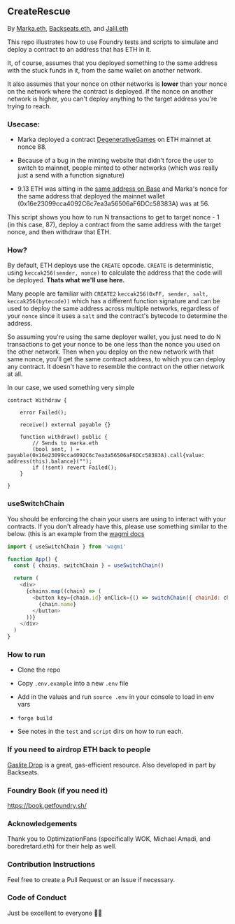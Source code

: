 ## CreateRescue

By [Marka.eth](https://twitter.com/marka_eth), [Backseats.eth](https://twitter.com/backseats_eth), and [Jalil.eth](https://twitter.com/jalil_eth)

This repo illustrates how to use Foundry tests and scripts to simulate and deploy a contract to an address that has ETH in it.

It, of course, assumes that you deployed something to the same address with the stuck funds in it, from the same wallet on another network.

It also assumes that your nonce on other networks is **lower** than your nonce on the network where the contract is deployed. If the nonce on another network is higher, you can't deploy anything to the target address you're trying to reach.

### Usecase:

* Marka deployed a contract [DegenerativeGames](https://www.contractreader.io/contract/mainnet/0x78048feb296975e6ae7347f94b1a6d8d91a6f286) on ETH mainnet at nonce 88.

* Because of a bug in the minting website that didn't force the user to switch to mainnet, people minted to other networks (which was really just a send with a function signature)

* 9.13 ETH was sitting in the [same address on Base](https://basescan.org/address/0x78048feb296975e6ae7347f94b1a6d8d91a6f286) and Marka's nonce for the same address that deployed the mainnet wallet (0x16e23099cca4092C6c7ea3a56506aF6DCc58383A) was at 56.

This script shows you how to run N transactions to get to target nonce - 1 (in this case, 87), deploy a contract from the same address with the target nonce, and then withdraw that ETH.

### How?

By default, ETH deploys use the `CREATE` opcode. `CREATE` is deterministic, using `keccak256(sender, nonce)` to calculate the address that the code will be deployed. **Thats what we'll use here.**

Many people are familiar with `CREATE2` `keccak256(0xFF, sender, salt, keccak256(bytecode))` which has a different function signature and can be used to deploy the same address across multiple networks, regardless of your `nonce` since it uses a `salt` and the contract's bytecode to determine the address.

So assuming you're using the same deployer wallet, you just need to do N transactions to get your nonce to be one less than the nonce you used on the other network. Then when you deploy on the new network with that same nonce, you'll get the same contract address, to which you can deploy any contract. It doesn't have to resemble the contract on the other network at all.

In our case, we used something very simple

```solidity
contract Withdraw {

    error Failed();

    receive() external payable {}

    function withdraw() public {
        // Sends to marka.eth
        (bool sent, ) = payable(0x16e23099cca4092C6c7ea3a56506aF6DCc58383A).call{value: address(this).balance}("");
        if (!sent) revert Failed();
    }

}
```

### useSwitchChain

You should be enforcing the chain your users are using to interact with your contracts. If you don't already have this, please use something similar to the below. (this is an example from the [wagmi docs](https://wagmi.sh/react/api/hooks/useSwitchChain)

```javascript
import { useSwitchChain } from 'wagmi'

function App() {
  const { chains, switchChain } = useSwitchChain()

  return (
    <div>
      {chains.map((chain) => (
        <button key={chain.id} onClick={() => switchChain({ chainId: chain.id })}>
          {chain.name}
        </button>
      ))}
    </div>
  )
}
```

### How to run

* Clone the repo

* Copy `.env.example` into a new `.env` file

* Add in the values and run `source .env` in your console to load in env vars

* `forge build`

* See notes in the `test` and `script` dirs on how to run each.

### If you need to airdrop ETH back to people

[Gaslite Drop](https://drop.gaslite.org/) is a great, gas-efficient resource. Also developed in part by Backseats.

### Foundry Book (if you need it)

https://book.getfoundry.sh/

### Acknowledgements

Thank you to OptimizationFans (specifically WOK, Michael Amadi, and boredretard.eth) for their help as well.

### Contribution Instructions

Feel free to create a Pull Request or an Issue if necessary.

### Code of Conduct

Just be excellent to everyone ✌🏻
